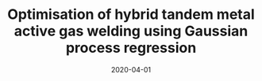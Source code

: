 ---
title: "Optimisation of hybrid tandem metal active gas welding using Gaussian process regression"
date: "2020-04-01"
authors: ["D. Y. Lee", "L. Leifsson", "J.-Y. Kim", "S. H. Lee"]
publication_types: ["2"]
publication: "*Science and Technology of Welding and Joining*"
doi: "13621718.2019.1666222"
---